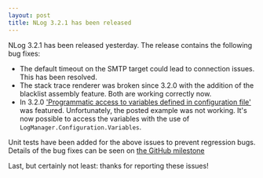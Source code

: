 ```yaml
---
layout: post
title: NLog 3.2.1 has been released
---
```


NLog 3.2.1 has been released yesterday. The release contains the following bug fixes:

- The default timeout on the SMTP target could lead to connection issues. This has been resolved.
- The stack trace renderer was broken since 3.2.0 with the addition of the blacklist assembly feature. Both are working correctly now. 
- In 3.2.0  ['Programmatic access to variables defined in configuration file'](http://nlog-project.org/2015/01/12/nlog-3-2-0-is-released.html#programmatic-access-to-variables-defined-in-configuration-file) 
was featured. Unfortunately, the posted example was not working. 
It's now possible to access the variables with the use of `LogManager.Configuration.Variables`.

Unit tests have been added for the above issues to prevent regression bugs. 
Details of the bug fixes can be seen on [the GitHub milestone](https://github.com/NLog/NLog/issues?q=milestone%3A3.2.1)



Last, but certainly not least: thanks for reporting these issues! 


